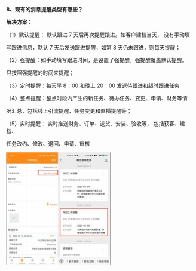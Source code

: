 <a name="bookmark9"></a>**8、现有的消息提醒类型有哪些？**

**解决方案：**

（1）默认提醒：  默认跟进 7 天后再次提醒跟进。如客户建档当天，  没有手动填

写跟进信息，默认 7 天后发送跟进提醒，如第 8 天仍未跟进，则每天提醒；

（2）强提醒：如手动填写跟进时间，是设置了强提醒，强提醒覆盖默认提醒。

只按照强提醒的时间来提醒；

（3）定时提醒：每天早 8：00 和晚上 20：00 发送待跟进和超时跟进任务

（4）整点提醒：整点时段内产生的新任务、待办任务、变更、申请、财务等情

况汇总，包括线上引流提醒、任务变更和直播提醒等；

（5）实时提醒：  实时推送财务、订单、送货、安装、验收等，  包括获客、建档、

任务改约、修改、退回、申请、审核


![](Aspose.Words.743ec09f-69f1-423f-8ce4-456105bed2a1.013.jpeg)




